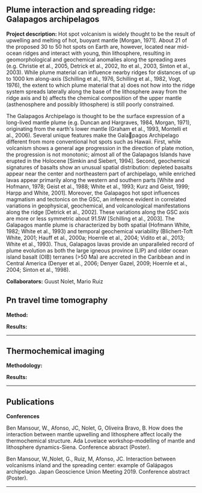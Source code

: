 ## Plume interaction and spreading ridge: Galapagos archipelagos

**Project description:** Hot spot volcanism is widely thought to be the result of upwelling and melting of hot, buoyant mantle [Morgan, 1971]. About 21 of the proposed 30 to 50 hot spots on Earth are, however, located near mid-ocean ridges and interact with young, thin lithosphere, resulting in geomorphological and geochemical anomalies along the spreading axes (e.g. Christie et al., 2005, Detrick et al., 2002, Ito et al., 2003, Sinton et al., 2003). While plume material can influence nearby ridges for distances of up to 1000 km along-axis (Schilling et al., 1976, Schilling et al., 1982, Vogt, 1976), the extent to which plume material that a) does not how into the ridge system spreads laterally along the base of the lithosphere away from the ridge axis and b) affects the chemical composition of the upper mantle (asthenosphere and possibly lithosphere) is still poorly constrained.

The Galapagos Archipelago is thought to be the surface expression of a long-lived mantle plume (e.g. Duncan and Hargraves, 1984, Morgan, 1971), originating from the earth's lower mantle (Graham et al., 1993, Montelli et al., 2006). Several unique features make the Galapagos Archipelago different from more conventional hot spots such as Hawaii. First, while volcanism shows a general age progression in the direction of plate motion, the progression is not monotonic; almost all of the Galapagos Islands have erupted in the Holocene [Simkin and Siebert, 1994]. Second, geochemical signatures of basalts show an unusual spatial distribution: depleted basalts appear near the center and northeastern part of archipelago, while enriched lavas appear primarily along the western and southern parts [White and Hofmann, 1978; Geist et al., 1988; White et al., 1993; Kurz and Geist, 1999; Harpp and White, 2001]. Moreover, the Galapagos hot spot influences magmatism and tectonics on the GSC, an inference evident in correlated variations in geophysical, geochemical, and volcanological manifestations along the ridge [Detrick et al., 2002]. These variations along the GSC axis are more or less symmetric about 91.5W [Schilling et al., 2003]. The Galapagos mantle plume is characterized by both spatial (Hofmann White, 1982; White et al., 1993) and temporal geochemical variability (Blichert-Toft White, 2001; Hauff et al., 2000a; Hoernle et al., 2004; Vidito et al., 2013; White et al., 1993). Thus, Galapagos lavas provide an unparalleled record of plume evolution as both the large igneous province (LIP) and older ocean island basalt (OIB) terranes (>50 Ma) are accreted in the Caribbean and in Central America (Denyer et al., 2006; Denyer Gazel, 2009; Hoernle et al., 2004; Sinton et al., 1998).

**Collaborators:** Guust Nolet, Mario Ruiz

## Pn travel time tomography

**Method:**

**Results:**

---

## Thermochemical imaging

**Methodology:**

**Results:**

---

## Publications


**Conferences**

Ben Mansour, W., Afonso, JC, Nolet, G, Oliveira Bravo, B. How does the interaction between mantle upwelling and lithosphere affect locally the thermochemical structure. Ada Lovelace workshop-modelling of mantle and lithosphere dynamics-Siena. Conference absract (Poster).

Ben Mansour, W.,Nolet, G., Ruiz, M, Afonso, JC. Interaction between volcanisms inland and the spreading center: example of Galápagos archipelago. Japan Geoscience Union Meeting 2019. Conference abstract (Poster).



---
